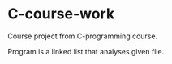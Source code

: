 # C-course-work
Course project from C-programming course.

Program is a linked list that analyses given file.
